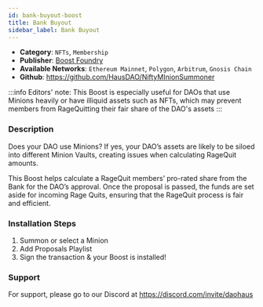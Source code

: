 ```yaml
---
id: bank-buyout-boost
title: Bank Buyout
sidebar_label: Bank Buyout
---
```


* **Category**: `NFTs`, `Membership`
* **Publisher**: [Boost Foundry](https://app.daohaus.club/dao/0x64/0xbceaa243b78912e55cbf1a3a5ff74d5713ea435)
* **Available Networks**: `Ethereum Mainnet`,  `Polygon`, `Arbitrum`, `Gnosis Chain`
* **Github**: https://github.com/HausDAO/NiftyMInionSummoner

:::info
Editors' note: This Boost is especially useful for DAOs that use Minions heavily or have illiquid assets such as NFTs, which may prevent members from RageQuitting their fair share of the DAO's assets
:::

### Description 

Does your DAO use Minions? If yes, your DAO’s assets are likely to be siloed into different Minion Vaults, creating issues when calculating RageQuit amounts.

This Boost helps calculate a RageQuit members’ pro-rated share from the Bank for the DAO’s approval.
Once the proposal is passed, the funds are set aside for incoming Rage Quits, ensuring that the RageQuit process is fair and efficient.

### Installation Steps 

1. Summon or select a Minion
2. Add Proposals Playlist
3. Sign the transaction & your Boost is installed! 

### Support 

For support, please go to our Discord at https://discord.com/invite/daohaus
